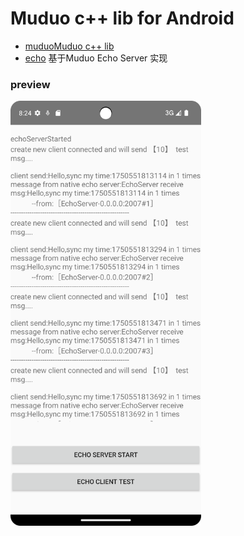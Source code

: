 # Muduo c++ lib for Android
+ [muduo](lib/src/main/cpp/muduo)[Muduo c++ lib](https://github.com/chenshuo/muduo)
+ [echo](lib/src/main/cpp/business/echo) 基于Muduo Echo Server 实现
### preview
<img src="source/demo.png" alt="demo"  height="680">